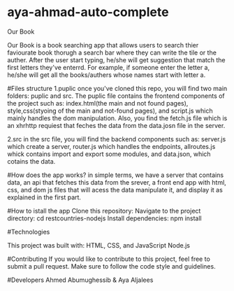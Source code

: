 # aya-ahmad-auto-complete
 Our Book

Our Book is a book searching app that allows users to search thier faviourate book thorugh a search bar where they can write the tile or the auther. After the user start typing, he/she will get suggestion that match the first letters they've enterrd. For example, if someone enter the letter a, he/she will get all the books/authers whose names start with letter a.

#Files structure
1.puplic
once you've cloned this repo, you will find two main folders: puplic and src. The puplic file contains the frontend components of the project such as: index.html(the main and not found pages), style,css(styoing of the main and not-found pages), and script.js which mainly handles the dom manipulation. Also, you find the fetch.js file which is an xhrhttp requiest that feches the data from the data.josn file in the server. 

2.src 
in the src file, you will find the backend components such as: server.js which create a server, router.js which handles the endpoints, allroutes.js whick contains import and export some modules, and data.json, which cotains the data. 

#How does the app works?
in simple terms, we have a server that contains data, an api that fetches this data from the srever, a front end app with html, css, and dom js files that will acess the data manipulate it, and display it as explained in the first part. 

#How to istall the app
Clone this repository:
Navigate to the project directory: cd restcountries-nodejs
Install dependencies: npm install

#Technologies

This project was built with:
HTML, CSS, and JavaScript
Node.js


#Contributing
If you would like to contribute to this project, feel free to submit a pull request. Make sure to follow the code style and guidelines.

#Developers
Ahmed Abumughessib & Aya Aljalees


